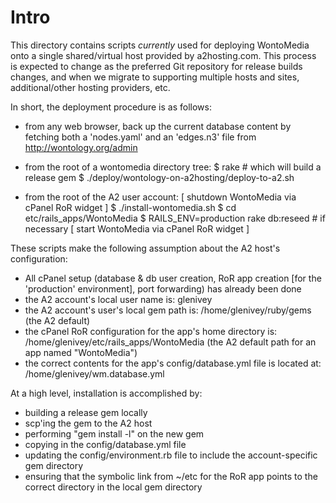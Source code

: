 Intro
=====

This directory contains scripts *currently* used for deploying
WontoMedia onto a single shared/virtual host provided by
a2hosting.com.  This process is expected to change as the preferred
Git repository for release builds changes, and when we migrate to
supporting multiple hosts and sites, additional/other hosting
providers, etc.

In short, the deployment procedure is as follows:

 * from any web browser, back up the current database content by fetching
   both a 'nodes.yaml' and an 'edges.n3' file from http://wontology.org/admin

 * from the root of a wontomedia directory tree:
      $ rake                                   # which will build a release gem
      $ ./deploy/wontology-on-a2hosting/deploy-to-a2.sh

 * from the root of the A2 user account:
     [  shutdown WontoMedia via cPanel RoR widget ]
      $ ./install-wontomedia.sh
      $ cd etc/rails_apps/WontoMedia
      $ RAILS_ENV=production rake db:reseed            # if necessary
     [  start WontoMedia via cPanel RoR widget ]


These scripts make the following assumption about the A2 host's configuration:
 * All cPanel setup (database & db user creation, RoR app creation [for
   the 'production' environment], port forwarding) has already been done
 * the A2 account's local user name is:  glenivey
 * the A2 account's user's local gem path is:
      /home/glenivey/ruby/gems
   (the A2 default)
 * the cPanel RoR configuration for the app's home directory is:
      /home/glenivey/etc/rails_apps/WontoMedia
   (the A2 default path for an app named "WontoMedia")
 * the correct contents for the app's config/database.yml file is
   located at:
      /home/glenivey/wm.database.yml

At a high level, installation is accomplished by:
 * building a release gem locally
 * scp'ing the gem to the A2 host
 * performing "gem install -l" on the new gem
 * copying in the config/database.yml file
 * updating the config/environment.rb file to include the account-specific
   gem directory
 * ensuring that the symbolic link from ~/etc for the RoR app points
   to the correct directory in the local gem directory
